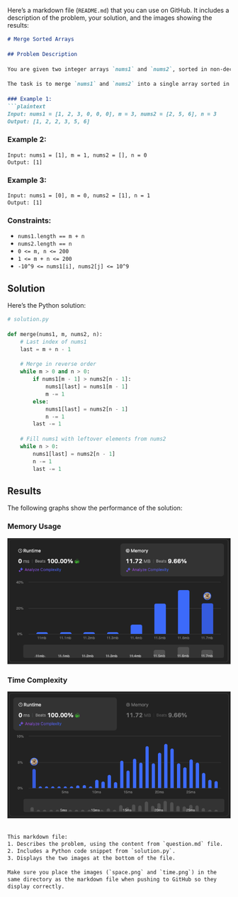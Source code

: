 Here’s a markdown file (`README.md`) that you can use on GitHub. It includes a description of the problem, your solution, and the images showing the results:

```markdown
# Merge Sorted Arrays

## Problem Description

You are given two integer arrays `nums1` and `nums2`, sorted in non-decreasing order, and two integers `m` and `n`, representing the number of elements in `nums1` and `nums2` respectively.

The task is to merge `nums1` and `nums2` into a single array sorted in non-decreasing order. The final sorted array should not be returned by the function but instead be stored inside `nums1`. To accommodate this, `nums1` has a length of `m + n`, where the first `m` elements denote the elements that should be merged, and the last `n` elements are set to `0` and should be ignored. `nums2` has a length of `n`.

### Example 1:
```plaintext
Input: nums1 = [1, 2, 3, 0, 0, 0], m = 3, nums2 = [2, 5, 6], n = 3
Output: [1, 2, 2, 3, 5, 6]
```

### Example 2:
```plaintext
Input: nums1 = [1], m = 1, nums2 = [], n = 0
Output: [1]
```

### Example 3:
```plaintext
Input: nums1 = [0], m = 0, nums2 = [1], n = 1
Output: [1]
```

### Constraints:
- `nums1.length == m + n`
- `nums2.length == n`
- `0 <= m, n <= 200`
- `1 <= m + n <= 200`
- `-10^9 <= nums1[i], nums2[j] <= 10^9`

## Solution

Here’s the Python solution:

```python
# solution.py

def merge(nums1, m, nums2, n):
    # Last index of nums1
    last = m + n - 1

    # Merge in reverse order
    while m > 0 and n > 0:
        if nums1[m - 1] > nums2[n - 1]:
            nums1[last] = nums1[m - 1]
            m -= 1
        else:
            nums1[last] = nums2[n - 1]
            n -= 1
        last -= 1

    # Fill nums1 with leftover elements from nums2
    while n > 0:
        nums1[last] = nums2[n - 1]
        n -= 1
        last -= 1
```

## Results

The following graphs show the performance of the solution:

### Memory Usage
![Memory Usage](./space.png)

### Time Complexity
![Time Complexity](./time.png)
```

This markdown file:
1. Describes the problem, using the content from `question.md` file.
2. Includes a Python code snippet from `solution.py`.
3. Displays the two images at the bottom of the file.

Make sure you place the images (`space.png` and `time.png`) in the same directory as the markdown file when pushing to GitHub so they display correctly.